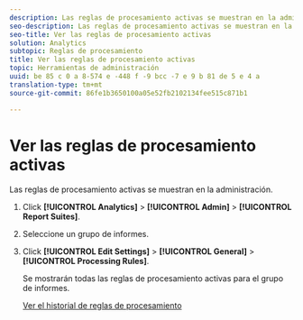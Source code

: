 ```yaml
---
description: Las reglas de procesamiento activas se muestran en la administración.
seo-description: Las reglas de procesamiento activas se muestran en la administración.
seo-title: Ver las reglas de procesamiento activas
solution: Analytics
subtopic: Reglas de procesamiento
title: Ver las reglas de procesamiento activas
topic: Herramientas de administración
uuid: be 85 c 0 a 8-574 e -448 f -9 bcc -7 e 9 b 81 de 5 e 4 a
translation-type: tm+mt
source-git-commit: 86fe1b3650100a05e52fb2102134fee515c871b1

---
```



# Ver las reglas de procesamiento activas

Las reglas de procesamiento activas se muestran en la administración.

1. Click **[!UICONTROL Analytics]** &gt; **[!UICONTROL Admin]** &gt; **[!UICONTROL Report Suites]**.
1. Seleccione un grupo de informes.
1. Click **[!UICONTROL Edit Settings]** &gt; **[!UICONTROL General]** &gt; **[!UICONTROL Processing Rules]**.

   Se mostrarán todas las reglas de procesamiento activas para el grupo de informes.

   [Ver el historial de reglas de procesamiento](../../../../admin/admin/c-processing-rules/c-processing-rules-configuration/t-processing-rule-view-history.md#task_0024B490E86C4B9C80F58779C05CE563)
